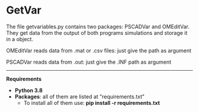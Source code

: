 # GetVar

The file getvariables.py contains two packages: PSCADVar and OMEditVar. They get data from the output of both programs simulations and storage it in a object.

OMEditVar reads data from .mat or .csv files: just give the path as argument

PSCADVar reads data from .out: just give the .INF path as argument

__________________

**Requirements**

- **Python 3.8**
- **Packages**: all of them are listed at "requirements.txt"
  - To install all of them use: **pip install -r requirements.txt**
